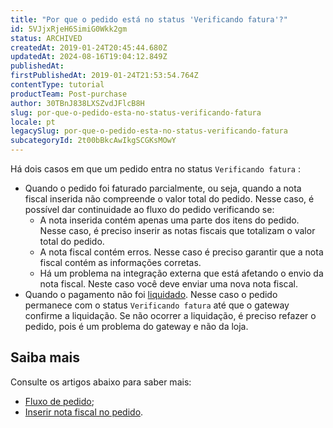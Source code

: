 ```yaml
---
title: "Por que o pedido está no status 'Verificando fatura'?"
id: 5VJjxRjeH6SimiG0Wkk2gm
status: ARCHIVED
createdAt: 2019-01-24T20:45:44.680Z
updatedAt: 2024-08-16T19:04:12.849Z
publishedAt: 
firstPublishedAt: 2019-01-24T21:53:54.764Z
contentType: tutorial
productTeam: Post-purchase
author: 30TBnJ838LXSZvdJFlcB8H
slug: por-que-o-pedido-esta-no-status-verificando-fatura
locale: pt
legacySlug: por-que-o-pedido-esta-no-status-verificando-fatura
subcategoryId: 2t00bBkcAwIkgSCGKsMOwY
---
```



Há dois casos em que um pedido entra no status `Verificando fatura` : 

* Quando o pedido foi faturado parcialmente, ou seja, quando a nota fiscal inserida não compreende o valor total do pedido. Nesse caso, é possível dar continuidade ao fluxo do pedido verificando se:
    * A nota inserida contém apenas uma parte dos itens do pedido. Nesse caso, é preciso inserir as notas fiscais que totalizam o valor total do pedido.
    * A nota fiscal contém erros. Nesse caso é preciso garantir que a nota fiscal contém as informações corretas.
    * Há um problema na integração externa que está afetando o envio da nota fiscal. Neste caso você deve enviar uma nova nota fiscal.
* Quando o pagamento não foi [liquidado](https://help.vtex.com/pt/tutorial/configurar-tempo-maximo-para-captura-automatica--7dwcaxrcgcFJUk7umqPBw2). Nesse caso o pedido permanece com o status `Verificando fatura` até que o gateway confirme a liquidação. Se não ocorrer a liquidação, é preciso refazer o pedido, pois é um problema do gateway e não da loja. 

## Saiba mais

Consulte os artigos abaixo para saber mais:

* [Fluxo de pedido](https://help.vtex.com/pt/tutorial/fluxo-de-pedido--tutorials_196);
* [Inserir nota fiscal no pedido](https://help.vtex.com/pt/tutorial/como-inserir-a-nota-fiscal--tutorials_193).
